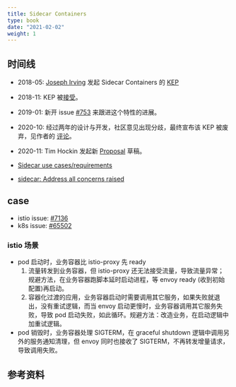 ```yaml
---
title: Sidecar Containers
type: book
date: "2021-02-02"
weight: 1
---
```


## 时间线

* 2018-05: [Joseph Irving](https://github.com/Joseph-Irving) 发起 Sidecar Containers 的 [KEP](https://github.com/kubernetes/community/pull/2148)
* 2018-11: KEP 被[接受](https://github.com/kubernetes/community/pull/2148#issuecomment-442991599)。
* 2019-01: 新开 issue [#753](https://github.com/kubernetes/enhancements/issues/753) 来跟进这个特性的进展。
* 2020-10: 经过两年的设计与开发，社区意见出现分歧，最终宣布该 KEP 被废弃，见作者的 [评论](https://github.com/kubernetes/enhancements/issues/753#issuecomment-713471597)。
* 2020-11: Tim Hockin 发起新 [Proposal](https://docs.google.com/document/d/1Q3685Ic2WV7jPo9vpmirZL1zLVJU91zd3_p_aFDPcS0) 草稿。

* [Sidecar use cases/requirements](https://docs.google.com/document/d/1Drw9C_Ljpcr4X9UPLvms1fn8uMRnTfJLb-xipgX4C1M/edit#heading=h.1kqwby7migh2)
* [sidecar: Address all concerns raised](https://github.com/kubernetes/enhancements/pull/1980)

## case

* istio issue: [#7136](https://github.com/istio/istio/issues/7136)
* k8s issue: [#65502](https://github.com/kubernetes/kubernetes/issues/65502)

### istio 场景
* pod 启动时，业务容器比 istio-proxy 先 ready
  1. 流量转发到业务容器，但 istio-proxy 还无法接受流量，导致流量异常；规避方法，在业务容器跑脚本延时启动进程，等 envoy ready (收到初始配置)再启动。
  2. 容器化过渡的应用，业务容器启动时需要调用其它服务，如果失败就退出，没有重试逻辑，而当 envoy 启动更慢时，业务容器调用其它服务失败，导致 pod 启动失败，如此循环。规避方法：改造业务，在启动逻辑中加重试逻辑。
* pod 销毁时，业务容器处理 SIGTERM，在 graceful shutdown 逻辑中调用另外的服务通知清理，但 envoy 同时也接收了 SIGTERM，不再转发增量请求，导致调用失败。

## 参考资料
